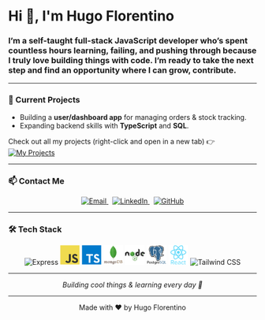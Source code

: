 <p align="center">
  <h1>Hi 👋, I'm Hugo Florentino</h1>
  <h3>
   I’m a self-taught full-stack JavaScript developer who’s spent countless hours learning, failing, and pushing through because I truly love building things with code. I’m ready to take the next step and find an opportunity where I can grow, contribute.
   </h3>
</p>

---


### 🚀 Current Projects

- Building a **user/dashboard app** for managing orders & stock tracking.
- Expanding backend skills with **TypeScript** and **SQL**.

Check out all my projects (right-click and open in a new tab) 👉 [![My Projects](https://img.shields.io/badge/Projects-hugoflorentino.netlify.app-blue?style=flat&logo=netlify&logoColor=white)](https://hugoflorentino.netlify.app/)



---

### 📫 Contact Me

<p align="center">
  <a href="mailto:hugoflorentino86@hotmail.com" title="Email Me">
    <img src="https://img.shields.io/badge/Email-hugoflorentino86@hotmail.com-blue?style=flat&logo=gmail" alt="Email"/>
  </a>
  &nbsp;
  <a href="https://www.linkedin.com/in/hugo-florentino-892b61369/" target="_blank" title="LinkedIn">
    <img src="https://img.shields.io/badge/LinkedIn-HugoFlorentino-blue?style=flat&logo=linkedin" alt="LinkedIn"/>
  </a>
  &nbsp;
  <a href="https://github.com/HugoAFlorentino" target="_blank" title="GitHub">
    <img src="https://img.shields.io/badge/GitHub-HugoAFlorentino-black?style=flat&logo=github" alt="GitHub"/>
  </a>
</p>

---

### 🛠️ Tech Stack

<p align="center">
  <img alt="Express" title="Express.js" src="https://cdn.jsdelivr.net/gh/devicons/devicon/icons/express/express-original.svg" width="40" height="40" />
  <img alt="JavaScript" title="JavaScript" src="https://raw.githubusercontent.com/devicons/devicon/master/icons/javascript/javascript-original.svg" width="40" height="40" />
  <img alt="TypeScript" title="TypeScript" src="https://raw.githubusercontent.com/devicons/devicon/master/icons/typescript/typescript-original.svg" width="40" height="40" />
  <img alt="MongoDB" title="MongoDB" src="https://raw.githubusercontent.com/devicons/devicon/master/icons/mongodb/mongodb-original-wordmark.svg" width="40" height="40" />
  <img alt="Node.js" title="Node.js" src="https://raw.githubusercontent.com/devicons/devicon/master/icons/nodejs/nodejs-original-wordmark.svg" width="40" height="40" />
  <img alt="PostgreSQL" title="PostgreSQL" src="https://raw.githubusercontent.com/devicons/devicon/master/icons/postgresql/postgresql-original-wordmark.svg" width="40" height="40" />
  <img alt="React" title="React" src="https://raw.githubusercontent.com/devicons/devicon/master/icons/react/react-original-wordmark.svg" width="40" height="40" />
  <img alt="Tailwind CSS" title="Tailwind CSS" src="https://www.vectorlogo.zone/logos/tailwindcss/tailwindcss-icon.svg" width="40" height="40" />
</p>

---

<p align="center">
  <i>Building cool things & learning every day 🚀</i>
</p>


---

<p align="center">
  Made with ❤️ by Hugo Florentino
</p>
